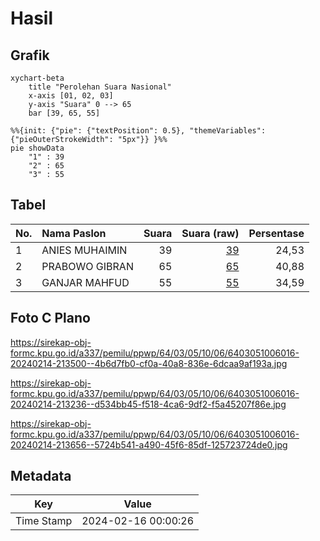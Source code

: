 # Hasil

## Grafik

```mermaid
xychart-beta
    title "Perolehan Suara Nasional"
    x-axis [01, 02, 03]
    y-axis "Suara" 0 --> 65
    bar [39, 65, 55]
```

```mermaid
%%{init: {"pie": {"textPosition": 0.5}, "themeVariables": {"pieOuterStrokeWidth": "5px"}} }%%
pie showData
    "1" : 39
    "2" : 65
    "3" : 55
```

## Tabel

| No. | Nama Paslon    | Suara | Suara (raw) | Persentase |
|:--- |:-------------- | -----:| -----------:| ----------:|
| 1   | ANIES MUHAIMIN | 39    | [39][p-1]   | 24,53      |
| 2   | PRABOWO GIBRAN | 65    | [65][p-2]   | 40,88      |
| 3   | GANJAR MAHFUD  | 55    | [55][p-3]   | 34,59      |


[p-1]: https://github.com/gigit-pemilu/pemilu-2024/blob/main/pilpres/hitung-suara/sub/64-kalimantan-timur/sub/03-berau/sub/05-tanjung-redeb/sub/1006-gayam/sub/016-tps/sub/paslon-1.txt
[p-2]: https://github.com/gigit-pemilu/pemilu-2024/blob/main/pilpres/hitung-suara/sub/64-kalimantan-timur/sub/03-berau/sub/05-tanjung-redeb/sub/1006-gayam/sub/016-tps/sub/paslon-2.txt
[p-3]: https://github.com/gigit-pemilu/pemilu-2024/blob/main/pilpres/hitung-suara/sub/64-kalimantan-timur/sub/03-berau/sub/05-tanjung-redeb/sub/1006-gayam/sub/016-tps/sub/paslon-3.txt

## Foto C Plano

https://sirekap-obj-formc.kpu.go.id/a337/pemilu/ppwp/64/03/05/10/06/6403051006016-20240214-213500--4b6d7fb0-cf0a-40a8-836e-6dcaa9af193a.jpg

https://sirekap-obj-formc.kpu.go.id/a337/pemilu/ppwp/64/03/05/10/06/6403051006016-20240214-213236--d534bb45-f518-4ca6-9df2-f5a45207f86e.jpg

https://sirekap-obj-formc.kpu.go.id/a337/pemilu/ppwp/64/03/05/10/06/6403051006016-20240214-213656--5724b541-a490-45f6-85df-125723724de0.jpg


## Metadata

| Key        | Value               |
| ---------- | ------------------- |
| Time Stamp | 2024-02-16 00:00:26 |



